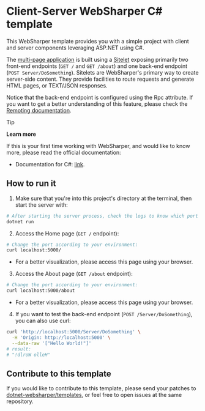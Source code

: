 # Client-Server WebSharper C# template

This WebSharper template provides you with a simple project with client and server components leveraging ASP.NET using C#.

The [multi-page application](https://developers.websharper.com/docs/v4.x/fs/overview#heading-9) is built using a [Sitelet](https://developers.websharper.com/docs/v4.x/cs/sitelets.html) exposing primarily two front-end endpoints (`GET /` and `GET /about`) and one back-end endpoint (`POST Server/DoSomething`). Sitelets are WebSharper's primary way to create server-side content. They provide facilities to route requests and generate HTML pages, or TEXT/JSON responses.

Notice that the back-end endpoint is configured using the Rpc attribute. If you want to get a better understanding of this feature, please check the [Remoting documentation](https://developers.websharper.com/docs/v4.x/cs/remoting).

> [!TIP]
> **Learn more**
>
> If this is your first time working with WebSharper, and would like to know more, please read the official documentation:
>
> - Documentation for C#: [link](https://developers.websharper.com/docs/v4.x/cs/overview.html).

## How to run it

1. Make sure that you're into this project's directory at the terminal, then start the server with:

```bash
# After starting the server process, check the logs to know which port it is using.
dotnet run
```

2. Access the Home page (`GET /` endpoint):

```bash
# Change the port according to your environment:
curl localhost:5000/
```

- For a better visualization, please access this page using your browser.

3. Access the About page (`GET /about` endpoint):

```bash
# Change the port according to your environment:
curl localhost:5000/about
```

- For a better visualization, please access this page using your browser.

4. If you want to test the back-end endpoint (`POST /Server/DoSomething`), you can also use curl:

```bash
curl 'http://localhost:5000/Server/DoSomething' \
  -H 'Origin: http://localhost:5000' \
  --data-raw '["Hello World!"]'
# result:
# "!dlroW olleH"
```

## Contribute to this template

If you would like to contribute to this template, please send your patches to [dotnet-websharper/templates](https://github.com/dotnet-websharper/templates), or feel free to open issues at the same repository.